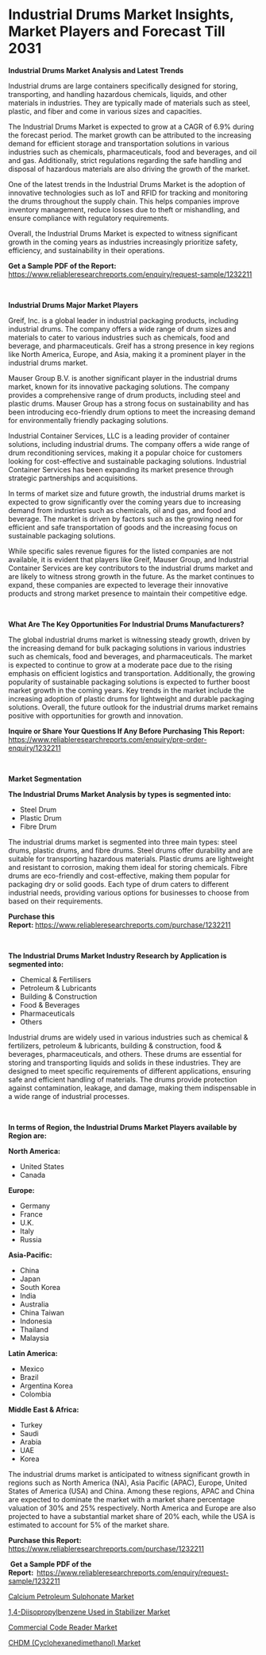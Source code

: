 <p><h1>Industrial Drums Market Insights, Market Players and Forecast Till 2031</h1></p><p><strong>Industrial Drums Market Analysis and Latest Trends</strong></p>
<p><p>Industrial drums are large containers specifically designed for storing, transporting, and handling hazardous chemicals, liquids, and other materials in industries. They are typically made of materials such as steel, plastic, and fiber and come in various sizes and capacities.</p><p>The Industrial Drums Market is expected to grow at a CAGR of 6.9% during the forecast period. The market growth can be attributed to the increasing demand for efficient storage and transportation solutions in various industries such as chemicals, pharmaceuticals, food and beverages, and oil and gas. Additionally, strict regulations regarding the safe handling and disposal of hazardous materials are also driving the growth of the market.</p><p>One of the latest trends in the Industrial Drums Market is the adoption of innovative technologies such as IoT and RFID for tracking and monitoring the drums throughout the supply chain. This helps companies improve inventory management, reduce losses due to theft or mishandling, and ensure compliance with regulatory requirements.</p><p>Overall, the Industrial Drums Market is expected to witness significant growth in the coming years as industries increasingly prioritize safety, efficiency, and sustainability in their operations.</p></p>
<p><strong>Get a Sample PDF of the Report:&nbsp;</strong> <a href="https://www.reliableresearchreports.com/enquiry/request-sample/1232211">https://www.reliableresearchreports.com/enquiry/request-sample/1232211</a></p>
<p>&nbsp;</p>
<p><strong>Industrial Drums Major Market Players</strong></p>
<p><p>Greif, Inc. is a global leader in industrial packaging products, including industrial drums. The company offers a wide range of drum sizes and materials to cater to various industries such as chemicals, food and beverage, and pharmaceuticals. Greif has a strong presence in key regions like North America, Europe, and Asia, making it a prominent player in the industrial drums market.</p><p>Mauser Group B.V. is another significant player in the industrial drums market, known for its innovative packaging solutions. The company provides a comprehensive range of drum products, including steel and plastic drums. Mauser Group has a strong focus on sustainability and has been introducing eco-friendly drum options to meet the increasing demand for environmentally friendly packaging solutions.</p><p>Industrial Container Services, LLC is a leading provider of container solutions, including industrial drums. The company offers a wide range of drum reconditioning services, making it a popular choice for customers looking for cost-effective and sustainable packaging solutions. Industrial Container Services has been expanding its market presence through strategic partnerships and acquisitions.</p><p>In terms of market size and future growth, the industrial drums market is expected to grow significantly over the coming years due to increasing demand from industries such as chemicals, oil and gas, and food and beverage. The market is driven by factors such as the growing need for efficient and safe transportation of goods and the increasing focus on sustainable packaging solutions.</p><p>While specific sales revenue figures for the listed companies are not available, it is evident that players like Greif, Mauser Group, and Industrial Container Services are key contributors to the industrial drums market and are likely to witness strong growth in the future. As the market continues to expand, these companies are expected to leverage their innovative products and strong market presence to maintain their competitive edge.</p></p>
<p>&nbsp;</p>
<p><strong>What Are The Key Opportunities For Industrial Drums Manufacturers?</strong></p>
<p><p>The global industrial drums market is witnessing steady growth, driven by the increasing demand for bulk packaging solutions in various industries such as chemicals, food and beverages, and pharmaceuticals. The market is expected to continue to grow at a moderate pace due to the rising emphasis on efficient logistics and transportation. Additionally, the growing popularity of sustainable packaging solutions is expected to further boost market growth in the coming years. Key trends in the market include the increasing adoption of plastic drums for lightweight and durable packaging solutions. Overall, the future outlook for the industrial drums market remains positive with opportunities for growth and innovation.</p></p>
<p><strong>Inquire or Share Your Questions If Any Before Purchasing This Report:</strong> <a href="https://www.reliableresearchreports.com/enquiry/pre-order-enquiry/1232211">https://www.reliableresearchreports.com/enquiry/pre-order-enquiry/1232211</a></p>
<p>&nbsp;</p>
<p><strong>Market Segmentation</strong></p>
<p><strong>The Industrial Drums Market Analysis by types is segmented into:</strong></p>
<p><ul><li>Steel Drum</li><li>Plastic Drum</li><li>Fibre Drum</li></ul></p>
<p><p>The industrial drums market is segmented into three main types: steel drums, plastic drums, and fibre drums. Steel drums offer durability and are suitable for transporting hazardous materials. Plastic drums are lightweight and resistant to corrosion, making them ideal for storing chemicals. Fibre drums are eco-friendly and cost-effective, making them popular for packaging dry or solid goods. Each type of drum caters to different industrial needs, providing various options for businesses to choose from based on their requirements.</p></p>
<p><strong>Purchase this Report:&nbsp;</strong><a href="https://www.reliableresearchreports.com/purchase/1232211">https://www.reliableresearchreports.com/purchase/1232211</a></p>
<p>&nbsp;</p>
<p><strong>The Industrial Drums Market Industry Research by Application is segmented into:</strong></p>
<p><ul><li>Chemical & Fertilisers</li><li>Petroleum & Lubricants</li><li>Building & Construction</li><li>Food & Beverages</li><li>Pharmaceuticals</li><li>Others</li></ul></p>
<p><p>Industrial drums are widely used in various industries such as chemical & fertilizers, petroleum & lubricants, building & construction, food & beverages, pharmaceuticals, and others. These drums are essential for storing and transporting liquids and solids in these industries. They are designed to meet specific requirements of different applications, ensuring safe and efficient handling of materials. The drums provide protection against contamination, leakage, and damage, making them indispensable in a wide range of industrial processes.</p></p>
<p>&nbsp;</p>
<p><strong>In terms of Region, the Industrial Drums Market Players available by Region are:</strong></p>
<p>
    <p> <strong> North America: </strong>
        <ul>
            <li>United States</li>
            <li>Canada</li>
        </ul>
        </p> 
    <p> <strong> Europe: </strong>
        <ul>
            <li>Germany</li>
            <li>France</li>
            <li>U.K.</li>
            <li>Italy</li>
            <li>Russia</li>
        </ul>
        </p> 
    <p> <strong> Asia-Pacific: </strong>
        <ul>
            <li>China</li>
            <li>Japan</li>
            <li>South Korea</li>
            <li>India</li>
            <li>Australia</li>
            <li>China Taiwan</li>
            <li>Indonesia</li>
            <li>Thailand</li>
            <li>Malaysia</li>
        </ul>
        </p> 
    <p> <strong> Latin America: </strong>
        <ul>
            <li>Mexico</li>
            <li>Brazil</li>
            <li>Argentina Korea</li>
            <li>Colombia</li>
        </ul>
        </p> 
    <p> <strong> Middle East & Africa: </strong>
        <ul>
            <li>Turkey</li>
            <li>Saudi</li>
            <li>Arabia</li>
            <li>UAE</li>
            <li>Korea</li>
        </ul>
    </p>
    </p>
<p><p>The industrial drums market is anticipated to witness significant growth in regions such as North America (NA), Asia Pacific (APAC), Europe, United States of America (USA) and China. Among these regions, APAC and China are expected to dominate the market with a market share percentage valuation of 30% and 25% respectively. North America and Europe are also projected to have a substantial market share of 20% each, while the USA is estimated to account for 5% of the market share.</p></p>
<p><strong>Purchase this Report: </strong><a href="https://www.reliableresearchreports.com/purchase/1232211">https://www.reliableresearchreports.com/purchase/1232211</a></p>
<p>&nbsp;<strong>Get a Sample PDF of the Report:&nbsp;&nbsp;</strong><a href="https://www.reliableresearchreports.com/enquiry/request-sample/1232211">https://www.reliableresearchreports.com/enquiry/request-sample/1232211</a></p>
<p><strong></strong></p>
<p><p><a href="https://view.publitas.com/reportprime-1/calcium-petroleum-sulphonate-market-insights-market-players-and-forecast-till-2030/">Calcium Petroleum Sulphonate Market</a></p><p><a href="https://view.publitas.com/reportprime-1/14-diisopropylbenzene-used-in-stabilizer-market-challenges-opportunities-and-growth-drivers-and-major-market-players-forecasted-for-period-from-2023-2030/">1,4-Diisopropylbenzene Used in Stabilizer Market</a></p><p><a href="https://five-trouble-98a.notion.site/Commercial-Code-Reader-Market-Dynamics-2024-2031-Also-about-Its-Market-Trends-Projections-and-Opp-db3b41d1f4c346f7b1ff604f1be45651">Commercial Code Reader Market</a></p><p><a href="https://view.publitas.com/reportprime-1/chdm-cyclohexanedimethanol-market-offer-valuable-insights-into-market-size-market-share-market-trends-and-projections-spanning-from-2023-to-2030/">CHDM (Cyclohexanedimethanol) Market</a></p></p>